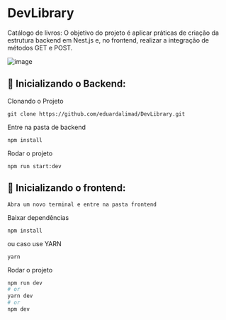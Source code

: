 # DevLibrary
Catálogo de livros: O objetivo do projeto é aplicar práticas de criação da estrutura backend em Nest.js e, no frontend, realizar a integração de métodos GET e POST.

![image](https://github.com/eduardalimad/DevLibrary/assets/99693673/cf0577d8-eacf-4678-8ee3-099a4711736b)


## 🚀 Inicializando o Backend:

Clonando o Projeto
```
git clone https://github.com/eduardalimad/DevLibrary.git
```
Entre na pasta de backend
``` 
npm install 
``` 
Rodar o projeto 
```
npm run start:dev
```

## 🚀 Inicializando o frontend:

``` 
Abra um novo terminal e entre na pasta frontend
```
Baixar dependências
``` 
npm install 
``` 
ou caso use YARN 
``` 
yarn 
```
Rodar o projeto 
```bash
npm run dev
# or
yarn dev
# or
npm dev
```
